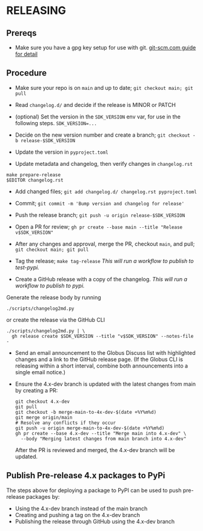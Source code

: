 # RELEASING

## Prereqs

- Make sure you have a gpg key setup for use with git.
  [git-scm.com guide for detail](https://git-scm.com/book/en/v2/Git-Tools-Signing-Your-Work)

## Procedure

- Make sure your repo is on `main` and up to date;
    `git checkout main; git pull`

- Read `changelog.d/` and decide if the release is MINOR or PATCH

- (optional) Set the version in the `SDK_VERSION` env var, for use in the
  following steps. `SDK_VERSION=...`

- Decide on the new version number and create a branch;
   `git checkout -b release-$SDK_VERSION`

- Update the version in `pyproject.toml`

- Update metadata and changelog, then verify changes in `changelog.rst`

```
make prepare-release
$EDITOR changelog.rst
```

- Add changed files;
    `git add changelog.d/ changelog.rst pyproject.toml`

- Commit; `git commit -m 'Bump version and changelog for release'`

- Push the release branch; `git push -u origin release-$SDK_VERSION`

- Open a PR for review;
    `gh pr create --base main --title "Release v$SDK_VERSION"`

- After any changes and approval, merge the PR, checkout `main`, and pull;
    `git checkout main; git pull`

- Tag the release; `make tag-release`
    _This will run a workflow to publish to test-pypi._

- Create a GitHub release with a copy of the changelog.
    _This will run a workflow to publish to pypi._

Generate the release body by running
```
./scripts/changelog2md.py
```
or create the release via the GitHub CLI
```
./scripts/changelog2md.py | \
  gh release create $SDK_VERSION --title "v$SDK_VERSION" --notes-file -
```

- Send an email announcement to the Globus Discuss list with highlighted
  changes and a link to the GitHub release page.
  (If the Globus CLI is releasing within a short interval,
  combine both announcements into a single email notice.)

- Ensure the 4.x-dev branch is updated with the latest changes from main
  by creating a PR:
    ```
    git checkout 4.x-dev
    git pull
    git checkout -b merge-main-to-4x-dev-$(date +%Y%m%d)
    git merge origin/main
    # Resolve any conflicts if they occur
    git push -u origin merge-main-to-4x-dev-$(date +%Y%m%d)
    gh pr create --base 4.x-dev --title "Merge main into 4.x-dev" \
      --body "Merging latest changes from main branch into 4.x-dev"
    ```
    After the PR is reviewed and merged, the 4.x-dev branch will be updated.

## Publish Pre-release 4.x packages to PyPi

The steps above for deploying a package to PyPI can be used to push pre-release packages by:

* Using the 4.x-dev branch instead of the main branch
* Creating and pushing a tag on the 4.x-dev branch
* Publishing the release through GitHub using the 4.x-dev branch
